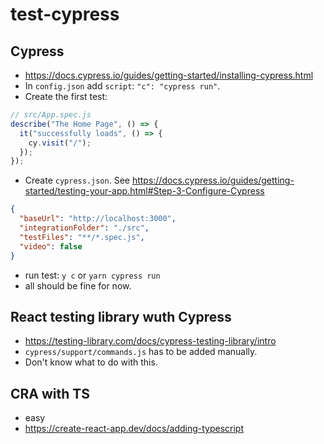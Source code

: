# test-cypress

## Cypress

- https://docs.cypress.io/guides/getting-started/installing-cypress.html
- In `config.json` add `script`: `"c": "cypress run"`.
- Create the first test:

```js
// src/App.spec.js
describe("The Home Page", () => {
  it("successfully loads", () => {
    cy.visit("/");
  });
});
```

- Create `cypress.json`. See https://docs.cypress.io/guides/getting-started/testing-your-app.html#Step-3-Configure-Cypress

```json
{
  "baseUrl": "http://localhost:3000",
  "integrationFolder": "./src",
  "testFiles": "**/*.spec.js",
  "video": false
}
```

- run test: `y c` or `yarn cypress run`
- all should be fine for now.

## React testing library wuth Cypress

- https://testing-library.com/docs/cypress-testing-library/intro
- `cypress/support/commands.js` has to be added manually.
- Don't know what to do with this.

## CRA with TS

- easy
- https://create-react-app.dev/docs/adding-typescript
